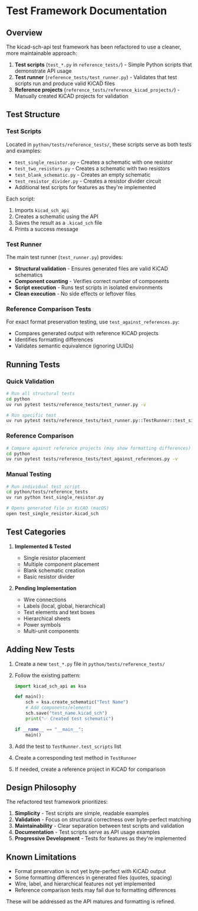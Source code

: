 # Test Framework Documentation

## Overview

The kicad-sch-api test framework has been refactored to use a cleaner, more maintainable approach:

1. **Test scripts** (`test_*.py` in `reference_tests/`) - Simple Python scripts that demonstrate API usage
2. **Test runner** (`reference_tests/test_runner.py`) - Validates that test scripts run and produce valid KiCAD files
3. **Reference projects** (`reference_tests/reference_kicad_projects/`) - Manually created KiCAD projects for validation

## Test Structure

### Test Scripts

Located in `python/tests/reference_tests/`, these scripts serve as both tests and examples:

- `test_single_resistor.py` - Creates a schematic with one resistor
- `test_two_resistors.py` - Creates a schematic with two resistors
- `test_blank_schematic.py` - Creates an empty schematic
- `test_resistor_divider.py` - Creates a resistor divider circuit
- Additional test scripts for features as they're implemented

Each script:
1. Imports `kicad_sch_api`
2. Creates a schematic using the API
3. Saves the result as a `.kicad_sch` file
4. Prints a success message

### Test Runner

The main test runner (`test_runner.py`) provides:

- **Structural validation** - Ensures generated files are valid KiCAD schematics
- **Component counting** - Verifies correct number of components
- **Script execution** - Runs test scripts in isolated environments
- **Clean execution** - No side effects or leftover files

### Reference Comparison Tests

For exact format preservation testing, use `test_against_references.py`:

- Compares generated output with reference KiCAD projects
- Identifies formatting differences
- Validates semantic equivalence (ignoring UUIDs)

## Running Tests

### Quick Validation
```bash
# Run all structural tests
cd python
uv run pytest tests/reference_tests/test_runner.py -v

# Run specific test
uv run pytest tests/reference_tests/test_runner.py::TestRunner::test_single_resistor -v
```

### Reference Comparison
```bash
# Compare against reference projects (may show formatting differences)
cd python
uv run pytest tests/reference_tests/test_against_references.py -v
```

### Manual Testing
```bash
# Run individual test script
cd python/tests/reference_tests
uv run python test_single_resistor.py

# Opens generated file in KiCAD (macOS)
open test_single_resistor.kicad_sch
```

## Test Categories

1. **Implemented & Tested**
   - Single resistor placement
   - Multiple component placement
   - Blank schematic creation
   - Basic resistor divider

2. **Pending Implementation**
   - Wire connections
   - Labels (local, global, hierarchical)
   - Text elements and text boxes
   - Hierarchical sheets
   - Power symbols
   - Multi-unit components

## Adding New Tests

1. Create a new `test_*.py` file in `python/tests/reference_tests/`
2. Follow the existing pattern:
   ```python
   import kicad_sch_api as ksa
   
   def main():
       sch = ksa.create_schematic("Test Name")
       # Add components/elements
       sch.save("test_name.kicad_sch")
       print("✅ Created test schematic")
   
   if __name__ == "__main__":
       main()
   ```

3. Add the test to `TestRunner.test_scripts` list
4. Create a corresponding test method in `TestRunner`
5. If needed, create a reference project in KiCAD for comparison

## Design Philosophy

The refactored test framework prioritizes:

1. **Simplicity** - Test scripts are simple, readable examples
2. **Validation** - Focus on structural correctness over byte-perfect matching
3. **Maintainability** - Clear separation between test scripts and validation
4. **Documentation** - Test scripts serve as API usage examples
5. **Progressive Development** - Tests for features as they're implemented

## Known Limitations

- Format preservation is not yet byte-perfect with KiCAD output
- Some formatting differences in generated files (quotes, spacing)
- Wire, label, and hierarchical features not yet implemented
- Reference comparison tests may fail due to formatting differences

These will be addressed as the API matures and formatting is refined.